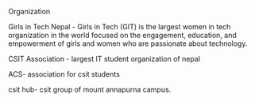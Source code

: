 Organization

Girls in Tech Nepal - Girls in Tech (GIT) is the largest women in tech organization in the world focused on the engagement, education, and empowerment of girls and women who are passionate about technology.

CSIT Association - largest IT student organization of nepal

ACS- association for csit students

csit hub- csit group of mount annapurna campus.
